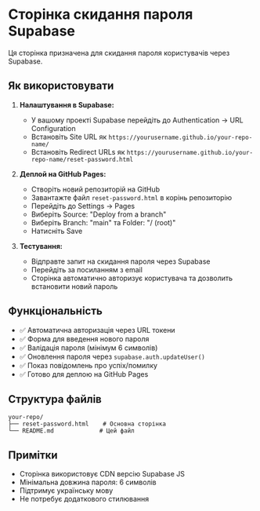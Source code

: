 # Сторінка скидання пароля Supabase

Ця сторінка призначена для скидання пароля користувачів через Supabase.

## Як використовувати

1. **Налаштування в Supabase:**
   - У вашому проекті Supabase перейдіть до Authentication → URL Configuration
   - Встановіть Site URL як `https://yourusername.github.io/your-repo-name/`
   - Встановіть Redirect URLs як `https://yourusername.github.io/your-repo-name/reset-password.html`

2. **Деплой на GitHub Pages:**
   - Створіть новий репозиторій на GitHub
   - Завантажте файл `reset-password.html` в корінь репозиторію
   - Перейдіть до Settings → Pages
   - Виберіть Source: "Deploy from a branch"
   - Виберіть Branch: "main" та Folder: "/ (root)"
   - Натисніть Save

3. **Тестування:**
   - Відправте запит на скидання пароля через Supabase
   - Перейдіть за посиланням з email
   - Сторінка автоматично авторизує користувача та дозволить встановити новий пароль

## Функціональність

- ✅ Автоматична авторизація через URL токени
- ✅ Форма для введення нового пароля
- ✅ Валідація пароля (мінімум 6 символів)
- ✅ Оновлення пароля через `supabase.auth.updateUser()`
- ✅ Показ повідомлень про успіх/помилку
- ✅ Готово для деплою на GitHub Pages

## Структура файлів

```
your-repo/
├── reset-password.html    # Основна сторінка
└── README.md             # Цей файл
```

## Примітки

- Сторінка використовує CDN версію Supabase JS
- Мінімальна довжина пароля: 6 символів
- Підтримує українську мову
- Не потребує додаткового стилювання 